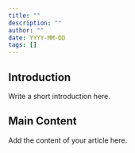 ```yaml
---
title: ""
description: ""
author: ""
date: YYYY-MM-DD
tags: []
---
```


## Introduction
Write a short introduction here.

## Main Content
Add the content of your article here.
